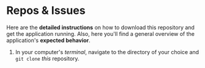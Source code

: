 # Repos & Issues

Here are the __detailed instructions__ on how to download this 
repository and get the application running. Also, here you'll
find a general overview of the application's __expected behavior__.

1. In your computer's _terminal_, navigate to the directory of
    your choice and `git clone` _this_ repository.